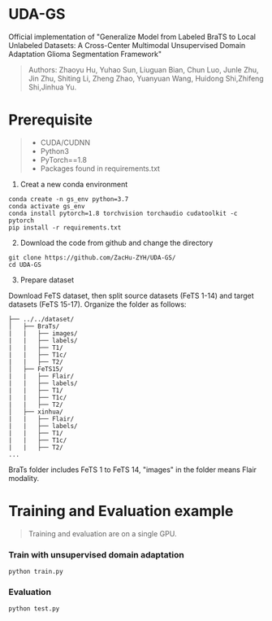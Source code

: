 # UDA-GS
Official implementation of "Generalize Model from Labeled BraTS to Local Unlabeled Datasets: A Cross-Center Multimodal Unsupervised Domain Adaptation Glioma Segmentation Framework"

> Authors: Zhaoyu Hu, Yuhao Sun, Liuguan Bian, Chun Luo, Junle Zhu, Jin Zhu, Shiting Li, Zheng Zhao, Yuanyuan Wang, Huidong Shi,Zhifeng Shi,Jinhua Yu.

# Prerequisite

> - CUDA/CUDNN
> - Python3
> - PyTorch==1.8
> - Packages found in requirements.txt
1. Creat a new conda environment
```
conda create -n gs_env python=3.7
conda activate gs_env
conda install pytorch=1.8 torchvision torchaudio cudatoolkit -c pytorch
pip install -r requirements.txt
```
2. Download the code from github and change the directory

```
git clone https://github.com/ZacHu-ZYH/UDA-GS/
cd UDA-GS
```
3. Prepare dataset

Download FeTS dataset, then split source datasets (FeTS 1-14) and target datasets (FeTS 15-17). Organize the folder as follows:

```
├── ../../dataset/
│   ├── BraTs/     
|   |   ├── images/
|   |   ├── labels/
|   |   ├── T1/
|   |   ├── T1c/
|   |   ├── T2/
│   ├── FeTS15/
|   |   ├── Flair/
|   |   ├── labels/
|   |   ├── T1/
|   |   ├── T1c/
|   |   ├── T2/
│   ├── xinhua/ 
|   |   ├── Flair/
|   |   ├── labels/
|   |   ├── T1/
|   |   ├── T1c/
|   |   ├── T2/
...
```
BraTs folder includes FeTS 1 to FeTS 14, "images" in the folder means Flair modality.


# Training and Evaluation example

> Training and evaluation are on a single GPU.

### Train with unsupervised domain adaptation 

```
python train.py
```
### Evaluation 

```
python test.py
```


